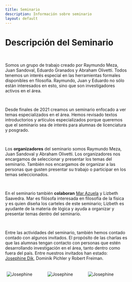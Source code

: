 ```yaml
---
title: Seminario
description: Información sobre seminario
layout: default
---
```


<html>

<h1> Descripción del Seminario</h1>
<br>

<p>
Somos un grupo de trabajo creado por Raymundo Meza, Juan Sandoval, Eduardo Granados y Abraham Olivetti.
Todos tenemos un interés especial en las herramientas formales disponibles en filosofía. 
Raymundo, Juan y Eduardo no sólo están interesados en esto, sino que son investigadores activos en el área.
</p>
<br>

<p>
Desde finales de 2021 creamos un seminario enfocado a ver temas especializados en el área. 
Hemos revisado textos introductorios y artículos especializados porque queremos que el seminario sea de interés para alumnas de licenciatura y posgrado.
</p>
<br>

<p>
Los <b>organizadores</b> del seminario somos Raymundo Meza, Juan Sandoval y Abraham Olivetti.
Los organizadores nos encargamos de seleccionar y presentar los temas del seminario.
También nos encargamos de organizar a las personas que gusten presentar su trabajo o participar en los temas seleccionados.
</p>
<br>

<p>
En el seminario también <b>colaboran</b> <a href="https://www.nossaspam.com/">Mar Azuela</a>  y Lizbeth Saavedra. 
Mar es filósofa interesada en filosofía de la física y es quien diseña los carteles de este seminario; Lizbeth es ayudante de la materia de lógica y ayuda a organizar y presentar temas dentro del seminario.
</p>
<br>

<p>
Entre las actividades del seminario, también hemos contado contado con algunos invitados.
El propósito de las charlas es que las alumnas tengan contacto con personas que estén desarrollando investigación en el área, tanto dentro como fuera del país.
Entre nuestros invitados han estado: <a href="https://josephinedik.github.io/">Josephine Dik</a>, Dominik Pichler y Robert Freiman.
</p>

<br>

<style>
* {
  box-sizing: border-box;
}

.row {
  display: flex;
}

.column {
  flex: 33.33%;
  padding: 5px;
}
</style>

<div class="row">
 <div class="column">
   <img src="/failosophy/assets/images/SL_JD.png" alt="Josephine" title="Póster Josephine" />
 </div>
 <div class="column">
   <img src="/failosophy/assets/images/SL_DP.png" alt="Josephine" title="Póster Josephine" />
 </div>
 <div class="column">
   <img src="/failosophy/assets/images/SL_RF.png" alt="Josephine" title="Póster Josephine" />
 </div>
</div>

</html>
